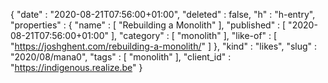 {
  "date" : "2020-08-21T07:56:00+01:00",
  "deleted" : false,
  "h" : "h-entry",
  "properties" : {
    "name" : [ "Rebuilding a Monolith" ],
    "published" : [ "2020-08-21T07:56:00+01:00" ],
    "category" : [ "monolith" ],
    "like-of" : [ "https://joshghent.com/rebuilding-a-monolith/" ]
  },
  "kind" : "likes",
  "slug" : "2020/08/mana0",
  "tags" : [ "monolith" ],
  "client_id" : "https://indigenous.realize.be"
}
